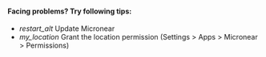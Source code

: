 <section>
  <h4> Facing problems? Try following tips:</h4>

  <ul class="mdl-list">
    <li class="mdl-list__item">
      <span class="mdl-list__item-primary-content">
      <i class="material-icons mdl-list__item-icon">restart_alt</i>
      Update Micronear
    </span>
    </li>
    <li class="mdl-list__item">
      <span class="mdl-list__item-primary-content">
      <i class="material-icons mdl-list__item-icon">my_location</i>
      Grant the location permission (Settings > Apps > Micronear > Permissions)
    </span>
    </li>
  </ul>

</section>